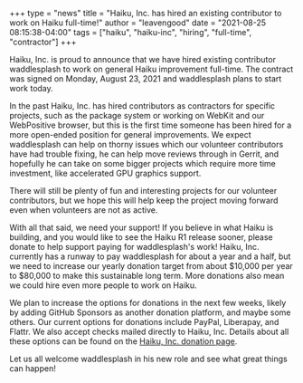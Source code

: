 +++
type = "news"
title = "Haiku, Inc. has hired an existing contributor to work on Haiku full-time!"
author = "leavengood"
date = "2021-08-25 08:15:38-04:00"
tags = ["haiku", "haiku-inc", "hiring", "full-time", "contractor"]
+++

Haiku, Inc. is proud to announce that we have hired existing contributor waddlesplash to work on general Haiku improvement full-time. The contract was signed on Monday, August 23, 2021 and waddlesplash plans to start work today.

In the past Haiku, Inc. has hired contributors as contractors for specific projects, such as the package system or working on WebKit and our WebPositive browser, but this is the first time someone has been hired for a more open-ended position for general improvements. We expect waddlesplash can help on thorny issues which our volunteer contributors have had trouble fixing, he can help move reviews through in Gerrit, and hopefully he can take on some bigger projects which require more time investment, like accelerated GPU graphics support.

There will still be plenty of fun and interesting projects for our volunteer contributors, but we hope this will help keep the project moving forward even when volunteers are not as active.

With all that said, we need your support! If you believe in what Haiku is building, and you would like to see the Haiku R1 release sooner, please donate to help support paying for waddlesplash's work! Haiku, Inc. currently has a runway to pay waddlesplash for about a year and a half, but we need to increase our yearly donation target from about $10,000 per year to $80,000 to make this sustainable long term. More donations also mean we could hire even more people to work on Haiku.

We plan to increase the options for donations in the next few weeks, likely by adding GitHub Sponsors as another donation platform, and maybe some others. Our current options for donations include PayPal, Liberapay, and Flattr. We also accept checks mailed directly to Haiku, Inc. Details about all these options can be found on the [Haiku, Inc. donation page](https://www.haiku-inc.org/donate/).

Let us all welcome waddlesplash in his new role and see what great things can happen!